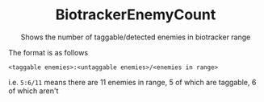 <h1 align="center">BiotrackerEnemyCount</h1>

<p align="center">Shows the number of taggable/detected enemies in biotracker range</p>

The format is as follows

```text
<taggable enemies>:<untaggable enemies>/<enemies in range>
```

i.e. `5:6/11` means there are 11 enemies in range, 5 of which are taggable, 6 of which aren't
